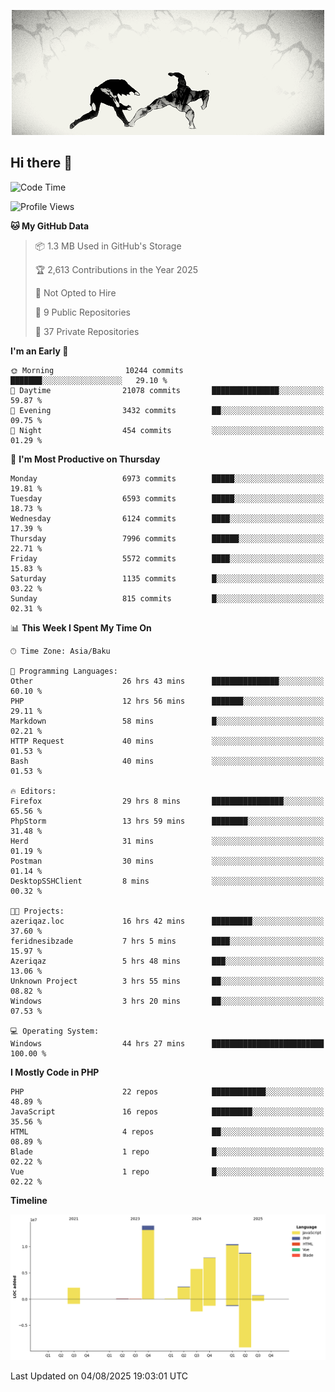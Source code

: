 <!--WALLPAPER-->
<p align='center'>
  <img src='assets/wallpapers/19.gif' alt='Banner'>
</p>
<!--/WALLPAPER-->

## Hi there 👋

<!--START_SECTION:waka-->
![Code Time](http://img.shields.io/badge/Code%20Time-52%20hrs%2052%20mins-blue)

![Profile Views](http://img.shields.io/badge/Profile%20Views-0-blue)

**🐱 My GitHub Data** 

> 📦 1.3 MB Used in GitHub's Storage 
 > 
> 🏆 2,613 Contributions in the Year 2025
 > 
> 🚫 Not Opted to Hire
 > 
> 📜 9 Public Repositories 
 > 
> 🔑 37 Private Repositories 
 > 
**I'm an Early 🐤** 

```text
🌞 Morning                10244 commits       ███████░░░░░░░░░░░░░░░░░░   29.10 % 
🌆 Daytime                21078 commits       ███████████████░░░░░░░░░░   59.87 % 
🌃 Evening                3432 commits        ██░░░░░░░░░░░░░░░░░░░░░░░   09.75 % 
🌙 Night                  454 commits         ░░░░░░░░░░░░░░░░░░░░░░░░░   01.29 % 
```
📅 **I'm Most Productive on Thursday** 

```text
Monday                   6973 commits        █████░░░░░░░░░░░░░░░░░░░░   19.81 % 
Tuesday                  6593 commits        █████░░░░░░░░░░░░░░░░░░░░   18.73 % 
Wednesday                6124 commits        ████░░░░░░░░░░░░░░░░░░░░░   17.39 % 
Thursday                 7996 commits        ██████░░░░░░░░░░░░░░░░░░░   22.71 % 
Friday                   5572 commits        ████░░░░░░░░░░░░░░░░░░░░░   15.83 % 
Saturday                 1135 commits        █░░░░░░░░░░░░░░░░░░░░░░░░   03.22 % 
Sunday                   815 commits         █░░░░░░░░░░░░░░░░░░░░░░░░   02.31 % 
```


📊 **This Week I Spent My Time On** 

```text
🕑︎ Time Zone: Asia/Baku

💬 Programming Languages: 
Other                    26 hrs 43 mins      ███████████████░░░░░░░░░░   60.10 % 
PHP                      12 hrs 56 mins      ███████░░░░░░░░░░░░░░░░░░   29.11 % 
Markdown                 58 mins             █░░░░░░░░░░░░░░░░░░░░░░░░   02.21 % 
HTTP Request             40 mins             ░░░░░░░░░░░░░░░░░░░░░░░░░   01.53 % 
Bash                     40 mins             ░░░░░░░░░░░░░░░░░░░░░░░░░   01.53 % 

🔥 Editors: 
Firefox                  29 hrs 8 mins       ████████████████░░░░░░░░░   65.56 % 
PhpStorm                 13 hrs 59 mins      ████████░░░░░░░░░░░░░░░░░   31.48 % 
Herd                     31 mins             ░░░░░░░░░░░░░░░░░░░░░░░░░   01.19 % 
Postman                  30 mins             ░░░░░░░░░░░░░░░░░░░░░░░░░   01.14 % 
DesktopSSHClient         8 mins              ░░░░░░░░░░░░░░░░░░░░░░░░░   00.32 % 

🐱‍💻 Projects: 
azeriqaz.loc             16 hrs 42 mins      █████████░░░░░░░░░░░░░░░░   37.60 % 
feridnesibzade           7 hrs 5 mins        ████░░░░░░░░░░░░░░░░░░░░░   15.97 % 
Azeriqaz                 5 hrs 48 mins       ███░░░░░░░░░░░░░░░░░░░░░░   13.06 % 
Unknown Project          3 hrs 55 mins       ██░░░░░░░░░░░░░░░░░░░░░░░   08.82 % 
Windows                  3 hrs 20 mins       ██░░░░░░░░░░░░░░░░░░░░░░░   07.53 % 

💻 Operating System: 
Windows                  44 hrs 27 mins      █████████████████████████   100.00 % 
```

**I Mostly Code in PHP** 

```text
PHP                      22 repos            ████████████░░░░░░░░░░░░░   48.89 % 
JavaScript               16 repos            █████████░░░░░░░░░░░░░░░░   35.56 % 
HTML                     4 repos             ██░░░░░░░░░░░░░░░░░░░░░░░   08.89 % 
Blade                    1 repo              █░░░░░░░░░░░░░░░░░░░░░░░░   02.22 % 
Vue                      1 repo              █░░░░░░░░░░░░░░░░░░░░░░░░   02.22 % 
```



**Timeline**

![Lines of Code chart](https://raw.githubusercontent.com/feridnesibzade/feridnesibzade/main/assets/bar_graph.png)


 Last Updated on 04/08/2025 19:03:01 UTC
<!--END_SECTION:waka-->
